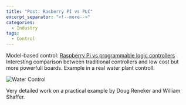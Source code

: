 ```yaml
---
title: "Post: Rasberry PI vs PLC"
excerpt_separator: "<!--more-->"
categories:
  - Industry
tags:
  - Control
---
```


Model-based control: [Raspberry Pi vs programmable logic controllers](https://www.controlglobal.com/articles/2020/raspberry-pi-vs-plc-for-model-based-control/) 
Interesting comparison between traditional controllers and low cost but more powerfull boards. Example in a real water plant controll.


![Water Control](https://www.controlglobal.com/assets/Uploads/AD-Figure-1-crop-web-TO.png)

Very detailed work on a practical example by Doug Reneker and William Shaffer.


